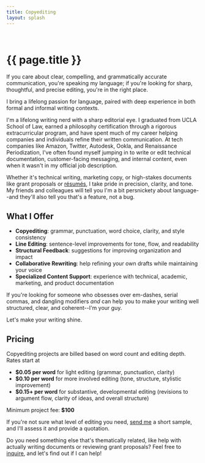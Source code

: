 ```yaml
---
title: Copyediting
layout: splash
---
```


<br />

# {{ page.title }}

If you care about clear, compelling, and grammatically accurate communication, you're speaking my language; if you're looking for sharp, thoughtful, and precise editing, you're in the right place.

I bring a lifelong passion for language, paired with deep experience in both formal and informal writing contexts.

I'm a lifelong writing nerd with a sharp editorial eye. I graduated from UCLA School of Law, earned a philosophy certification through a rigorous extracurricular program, and have spent much of my career helping companies and individuals refine their written communication. At tech companies like Amazon, Twitter, Autodesk, Ookla, and Renaissance Periodization, I've often found myself jumping in to write or edit technical documentation, customer-facing messaging, and internal content, even when it wasn't in my official job description.

Whether it's technical writing, marketing copy, or high-stakes documents like grant proposals or [résumés](/career-coaching/), I take pride in precision, clarity, and tone. My friends and colleagues will tell you I'm a bit persnickety about language--and they'll also tell you that's a feature, not a bug.

## What I Offer

* **Copyediting**: grammar, punctuation, word choice, clarity, and style consistency
* **Line Editing**: sentence-level improvements for tone, flow, and readability
* **Structural Feedback**: suggestions for improving organization and impact
* **Collaborative Rewriting**: help refining your own drafts while maintaining your voice
* **Specialized Content Support**: experience with technical, academic, marketing, and product documentation

If you're looking for someone who obsesses over em-dashes, serial commas, and dangling modifiers _and_ can help you to make your writing well structured, clear, and coherent--I'm your guy.

Let's make your writing shine.

## Pricing

Copyediting projects are billed based on word count and editing depth. Rates start at
* **$0.05 per word** for light editing (grammar, punctuation, clarity)
* **$0.10 per word** for more involved editing (tone, structure, stylistic improvement)
* **$0.15+ per word** for substantive, developmental editing (revisions to argument flow, clarity of ideas, and overall structure)

Minimum project fee: **$100**

If you're not sure what level of editing you need, [send me](/contact/) a short sample, and I'll assess it and provide a quotation.

Do you need something else that's thematically related, like help with actually writing documents or reviewing grant proposals? Feel free to [inquire](/contact/), and let's find out if I can help!